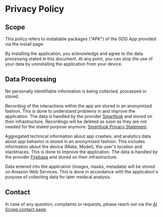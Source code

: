 # Privacy Policy

## Scope

This policy refers to installable packages ("APK") of the GDD App provided via the install page.

By installing the application, you acknowledge and agree to the data processing stated in this document. At any point, you can stop the use of your data by uninstalling the application from your device. 

## Data Processing

No personally identifiable information is being collected, processed or stored.

Recording of the interactions within the app are stored in an anonymized fashion. This is done to understand problems in and improve the application. The data is handled by the provider [Smartlook](https://www.smartlook.com)  and stored on their infrastructure. Recordings will be deleted as soon as they are not needed for the stated purpose anymore. [Smartlook Privacy Statement](https://www.smartlook.com/help/privacy-statement/).

Aggregated technical information about app crashes, and analytics data about app behavior is stored in an anonymized fashion. This includes information about the device (Make, Model), the user's location and stacktraces. This is done to improve the application. The data is handled by the provider [Firebase](https://firebase.google.com) and stored on their infrastructure. 

Data entered into the application (images, masks, metadata) will be stored on Amazon Web Services. This is done in accordance with the application's purpose of collecting data for later medical analysis. 

## Contact

In case of any question, complaints or requests, please reach out via the [AI Scope contact page](https://aiscope.net/contact-us/).

